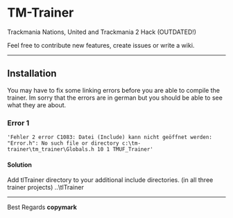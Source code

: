 TM-Trainer
==========

Trackmania Nations, United and Trackmania 2 Hack (OUTDATED!)

Feel free to contribute new features, create issues or write a wiki.


***
## Installation
You may have to fix some linking errors before you are able to compile the trainer. Im sorry that the errors are in german but you should be able to see what they are about.

### Error 1
```
'Fehler 2 error C1083: Datei (Include) kann nicht geöffnet werden: "Error.h": No such file or directory c:\tm-trainer\tm_trainer\Globals.h 10 1 TMUF_Trainer'
````
#### Solution
Add tlTrainer directory to your additional include directories. (in all three trainer projects)
..\tlTrainer

***
Best Regards 
**copymark**

